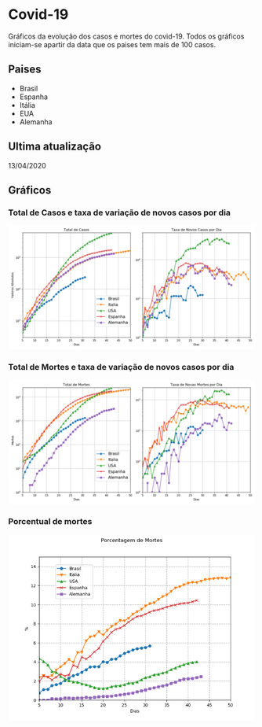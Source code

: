 # Covid-19

Gráficos da evolução dos casos e mortes do covid-19. Todos os gráficos iniciam-se apartir da data que os paises tem mais de 100 casos.

## Paises

* Brasil
* Espanha
* Itália
* EUA
* Alemanha

## Ultima atualização

13/04/2020

## Gráficos

### Total de Casos e taxa de variação de novos casos por dia
![Casos confirmados](script/fig/casos.png)

### Total de Mortes e taxa de variação de novos casos por dia
![Mortes confirmadas](script/fig/mortes.png)

### Porcentual de mortes 
![Porcentual de mortes](script/fig/porcentagem_de_mortos.png)